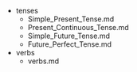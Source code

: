 - tenses
  - Simple_Present_Tense.md
  - Present_Continuous_Tense.md
  - Simple_Future_Tense.md
  - Future_Perfect_Tense.md
- verbs
  - verbs.md
